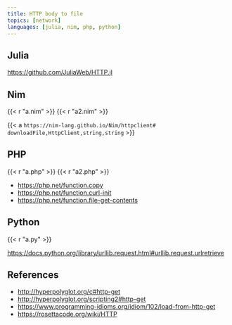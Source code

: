 ```yaml
---
title: HTTP body to file
topics: [network]
languages: [julia, nim, php, python]
---
```


## Julia

<https://github.com/JuliaWeb/HTTP.jl>

## Nim

{{< r "a.nim" >}}
{{< r "a2.nim" >}}

{{< a `https://nim-lang.github.io/Nim/httpclient#
downloadFile,HttpClient,string,string` >}}

## PHP

{{< r "a.php" >}}
{{< r "a2.php" >}}

- <https://php.net/function.copy>
- <https://php.net/function.curl-init>
- <https://php.net/function.file-get-contents>

## Python

{{< r "a.py" >}}

<https://docs.python.org/library/urllib.request.html#urllib.request.urlretrieve>

## References

- <http://hyperpolyglot.org/c#http-get>
- <http://hyperpolyglot.org/scripting2#http-get>
- <https://www.programming-idioms.org/idiom/102/load-from-http-get>
- <https://rosettacode.org/wiki/HTTP>
